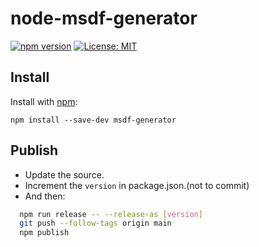 # node-msdf-generator
[![npm version](https://badge.fury.io/js/msdf-generator.svg)](https://badge.fury.io/js/msdf-generator)
[![License: MIT](https://img.shields.io/badge/License-MIT-yellow.svg)](https://opensource.org/licenses/MIT)

## Install

Install with [npm](https://www.npmjs.com/):

    npm install --save-dev msdf-generator


## Publish

- Update the source.
- Increment the `version` in package.json.(not to commit) 
- And then:

```sh
  npm run release -- --release-as [version]
  git push --follow-tags origin main
  npm publish
```